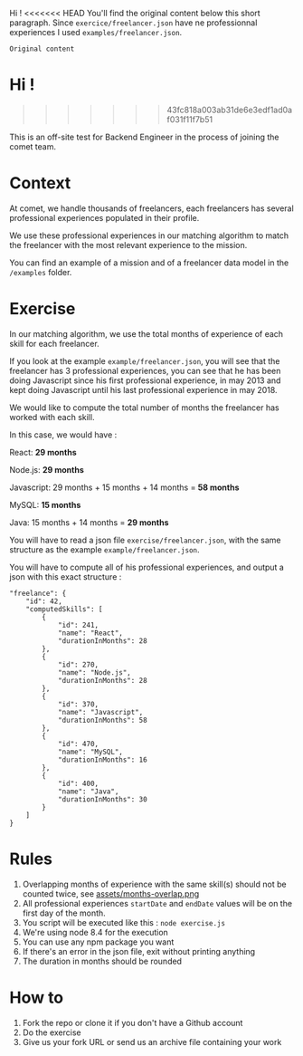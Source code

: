 Hi !
<<<<<<< HEAD
You'll find the original content below this short paragraph.
Since `exercice/freelancer.json` have ne professionnal experiences I used `examples/freelancer.json`.

```
Original content
```

Hi !
=======
>>>>>>> 43fc818a003ab31de6e3edf1ad0af031f11f7b51

This is an off-site test for Backend Engineer in the process of joining the comet team.

# Context

At comet, we handle thousands of freelancers, each freelancers has several professional experiences populated in their profile.

We use these professional experiences in our matching algorithm to match the freelancer with the most relevant experience to the mission.

You can find an example of a mission and of a freelancer data model in the `/examples` folder.

# Exercise

In our matching algorithm, we use the total months of experience of each skill for each freelancer.

If you look at the example `example/freelancer.json`, you will see that the freelancer has 3 professional experiences, you can see that he has been doing Javascript since his first professional experience, in may 2013 and kept doing Javascript until his last professional experience in may 2018.

We would like to compute the total number of months the freelancer has worked with each skill.

In this case, we would have :

React: **29 months**

Node.js: **29 months**

Javascript: 29 months + 15 months + 14 months = **58 months**

MySQL: **15 months**

Java: 15 months + 14 months = **29 months**

You will have to read a json file `exercise/freelancer.json`, with the same structure as the example `example/freelancer.json`.

You will have to compute all of his professional experiences, and output a json with this exact structure :

```
"freelance": {
	"id": 42,
	"computedSkills": [
		{
			"id": 241,
			"name": "React",
			"durationInMonths": 28
		},
		{
			"id": 270,
			"name": "Node.js",
			"durationInMonths": 28
		},
		{
			"id": 370,
			"name": "Javascript",
			"durationInMonths": 58
		},
		{
			"id": 470,
			"name": "MySQL",
			"durationInMonths": 16
		},
		{
			"id": 400,
			"name": "Java",
			"durationInMonths": 30
		}
	]
}
```

# Rules

1. Overlapping months of experience with the same skill(s) should not be counted twice, see [assets/months-overlap.png](./assets/months-overlap.png)
2. All professional experiences `startDate` and `endDate` values will be on the first day of the month.
3. You script will be executed like this : `node exercise.js`
4. We're using node 8.4 for the execution
5. You can use any npm package you want
6. If there's an error in the json file, exit without printing anything
7. The duration in months should be rounded

# How to

1. Fork the repo or clone it if you don't have a Github account
2. Do the exercise
3. Give us your fork URL or send us an archive file containing your work